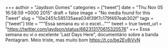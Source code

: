 
+++
author = "Jaydson Gomes"
categories = ["tweet"]
date = "Thu Nov 05 16:58:59 +0000 2015"
draft = false
image = "No media found for this Tweet"
slug = "10e2451c585135aea034f39f7c179f497eab302f"
tags = ["tweet"]
title = """Essa semana eu vi o excel..."""
tweet = true
tweet_url = "https://twitter.com/jaydson/status/662313170615320576"
+++
Essa semana eu vi o excelente 'Last Days Here", documentário sobre a banda Pentagram. Meio triste, mas muito bom https://t.co/be2Ev8iVyN
